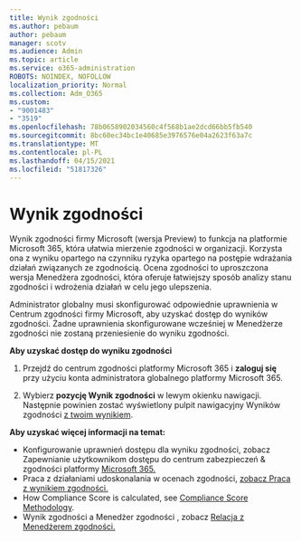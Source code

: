 ```yaml
---
title: Wynik zgodności
ms.author: pebaum
author: pebaum
manager: scotv
ms.audience: Admin
ms.topic: article
ms.service: o365-administration
ROBOTS: NOINDEX, NOFOLLOW
localization_priority: Normal
ms.collection: Adm_O365
ms.custom:
- "9001483"
- "3519"
ms.openlocfilehash: 78b0658902034560c4f568b1ae2dcd66bb5fb540
ms.sourcegitcommit: 8bc60ec34bc1e40685e3976576e04a2623f63a7c
ms.translationtype: MT
ms.contentlocale: pl-PL
ms.lasthandoff: 04/15/2021
ms.locfileid: "51817326"
---
```

# <a name="compliance-score"></a>Wynik zgodności

Wynik zgodności firmy Microsoft (wersja Preview) to funkcja na platformie Microsoft 365, która ułatwia mierzenie zgodności w organizacji. Korzysta ona z wyniku opartego na czynniku ryzyka opartego na postępie wdrażania działań związanych ze zgodnością.   Ocena zgodności to uproszczona [](https://docs.microsoft.com/microsoft-365/compliance/compliance-manager-overview) wersja Menedżera zgodności, która oferuje łatwiejszy sposób analizy stanu zgodności i wdrożenia działań w celu jego ulepszenia. 

Administrator globalny musi skonfigurować odpowiednie [](https://docs.microsoft.com/microsoft-365/security/office-365-security/permissions-in-the-security-and-compliance-center) uprawnienia w Centrum zgodności firmy Microsoft, aby uzyskać dostęp do wyników zgodności.  Żadne uprawnienia skonfigurowane wcześniej w Menedżerze zgodności nie zostaną przeniesienie do wyniku zgodności.

**Aby uzyskać dostęp do wyniku zgodności**

1. Przejdź do centrum zgodności platformy Microsoft 365 i **zaloguj się** przy użyciu konta administratora globalnego platformy Microsoft 365.

2. Wybierz **pozycję Wynik zgodności** w lewym okienku nawigacji. Następnie powinien zostać wyświetlony pulpit nawigacyjny Wyników zgodności [z twoim wynikiem](https://docs.microsoft.com/microsoft-365/compliance/compliance-score-setup#understand-the-compliance-score-dashboard).
 

**Aby uzyskać więcej informacji na temat:**

- Konfigurowanie uprawnień dostępu dla wyniku zgodności, zobacz Zapewnianie użytkownikom dostępu do centrum zabezpieczeń & zgodności platformy [Microsoft 365.](https://docs.microsoft.com/microsoft-365/security/office-365-security/grant-access-to-the-security-and-compliance-center)
- Praca z działaniami udoskonalania w ocenach zgodności, [zobacz Praca z wynikiem zgodności.](https://docs.microsoft.com/microsoft-365/compliance/working-with-compliance-score)
- How Compliance Score is calculated, see [Compliance Score Methodology](https://docs.microsoft.com/microsoft-365/compliance/compliance-score-methodology).
- Wynik zgodności a Menedżer zgodności , zobacz [Relacja z Menedżerem zgodności.](https://docs.microsoft.com/microsoft-365/compliance/compliance-score#relationship-to-compliance-manager)

